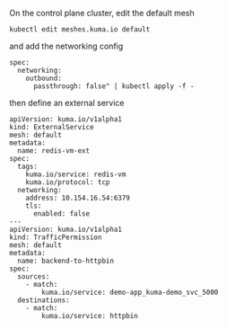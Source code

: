 
On the control plane cluster, edit the default mesh

```
kubectl edit meshes.kuma.io default
```

and add the networking config 

```
spec:
  networking:
    outbound:
      passthrough: false" | kubectl apply -f -
```

then define an external service

```
apiVersion: kuma.io/v1alpha1
kind: ExternalService
mesh: default
metadata:
  name: redis-vm-ext
spec:
  tags:
    kuma.io/service: redis-vm
    kuma.io/protocol: tcp
  networking:
    address: 10.154.16.54:6379
    tls:
      enabled: false
---
apiVersion: kuma.io/v1alpha1
kind: TrafficPermission
mesh: default
metadata:
  name: backend-to-httpbin
spec:
  sources:
    - match:
        kuma.io/service: demo-app_kuma-demo_svc_5000
  destinations:
    - match:
        kuma.io/service: httpbin
```